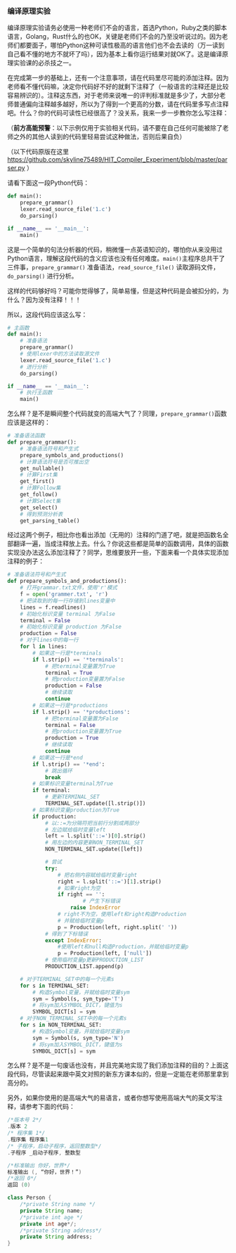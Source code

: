 ### 编译原理实验

编译原理实验请务必使用一种老师们不会的语言，首选Python，Ruby之类的脚本语言，Golang，Rust什么的也OK，关键是老师们不会的乃至没听说过的。因为老师们都要面子，哪怕Python这种可读性极高的语言他们也不会去读的（万一读到自己看不懂的地方不就坏了吗），因为基本上看你运行结果对就OK了。这是编译原理实验课的必杀技之一。

在完成第一步的基础上，还有一个注意事项，请在代码里尽可能的添加注释。因为老师看不懂代码嘛，决定你代码好不好的就剩下注释了（一般语言的注释还是比较容易辨识的）。注释这东西，对于老师来说唯一的评判标准就是多少了，大部分老师普通偏向注释越多越好，所以为了得到一个更高的分数，请在代码里多写点注释吧。什么？你的代码可读性已经很高了？没关系，我来一步一步教你怎么写注释：

（**前方高能预警**：以下示例仅用于实验相关代码，请不要在自己任何可能被除了老师之外的其他人读到的代码里轻易尝试这种做法，否则后果自负）

（以下代码原版在这里 https://github.com/skyline75489/HIT_Compiler_Experiment/blob/master/parser.py ）

请看下面这一段Python代码：

```python
def main():
	prepare_grammar()
   	lexer.read_source_file('1.c')
   	do_parsing()

if __name__ == '__main__':
	main()
```

这是一个简单的句法分析器的代码，稍微懂一点英语知识的，哪怕你从来没用过Python语言，理解这段代码的含义应该也没有任何难度。```main()```主程序总共干了三件事，```prepare_grammar()``` 准备语法，```read_source_file()``` 读取源码文件，```do_parsing()``` 进行分析。

这样的代码够好吗？可能你觉得够了，简单易懂，但是这种代码是会被扣分的，为什么？因为没有注释！！！

所以，这段代码应该这么写：

```python
# 主函数
def main():
	# 准备语法
	prepare_grammar()
	# 使用lexer中的方法读取源文件
   	lexer.read_source_file('1.c')
   	# 进行分析
   	do_parsing()

if __name__ == '__main__':
	# 执行主函数
	main()
```

怎么样？是不是瞬间整个代码就变的高端大气了？同理，```prepare_grammar()```函数应该是这样的：

```python
# 准备语法函数
def prepare_grammar():
	# 准备语法符号和产生式
    prepare_symbols_and_productions()
    # 计算语法符号是否可推出空
    get_nullable()
    # 计算First集
    get_first()
    # 计算Follow集
    get_follow()
    # 计算Select集
    get_select()
    # 得到预测分析表
    get_parsing_table()
```

经过这两个例子，相比你也看出添加（无用的）注释的门道了吧，就是把函数名全部翻译一遍，当成注释放上去。什么？你说这些都是简单的函数调用，具体的函数实现没办法这么添加注释了？同学，思维要放开一些，下面来看一个具体实现添加注释的例子：

```python
# 准备语法符号和产生式
def prepare_symbols_and_productions():
	# 打开grammar.txt文件，使用'r'模式
    f = open('grammer.txt', 'r')
    # 把读取到的每一行存储到lines变量中
    lines = f.readlines()
    # 初始化标识变量 terminal 为False
    terminal = False
    # 初始化标识变量 production 为False
    production = False
    # 对于lines中的每一行
    for l in lines:
    	# 如果这一行是*terminals
        if l.strip() == '*terminals':
        	# 把terminal变量置为True
            terminal = True
            # 把production变量置为False
            production = False
            # 继续读取
            continue
        # 如果这一行是*productions
        if l.strip() == '*productions':
        	# 把terminal变量置为False
            terminal = False
            # 把production变量置为True
            production = True
            # 继续读取
            continue
        # 如果这一行是*end
        if l.strip() == '*end':
        	# 跳出循环
            break
        # 如果标识变量terminal为True
        if terminal:
        	# 更新TERMINAL_SET
            TERMINAL_SET.update([l.strip()])
        # 如果标识变量production为True
        if production:
            # 以::=为分隔符把当前行分割成两部分
            # 左边赋给临时变量left
            left = l.split('::=')[0].strip()
            # 用左边的内容更新NON_TERMINAL_SET
            NON_TERMINAL_SET.update([left])

		    # 尝试
            try:
            	# 把右侧内容赋给临时变量right
                right = l.split('::=')[1].strip()
                # 如果right为空
                if right == '':
                		# 产生下标错误
                    raise IndexError
                # right不为空，使用left和right构造Production
                # 并赋给临时变量p
                p = Production(left, right.split(' '))
            # 得到了下标错误
            except IndexError:
            	#使用left和null构造Production，并赋给临时变量p
                p = Production(left, ['null'])
			# 使用临时变量p更新PRODUCTION_LIST
            PRODUCTION_LIST.append(p)

	# 对于TERMINAL_SET中的每一个元素s
    for s in TERMINAL_SET:
    	# 构造Symbol变量，并赋给临时变量sym
        sym = Symbol(s, sym_type='T')
        # 将sym加入SYMBOL_DICT，键值为s 
        SYMBOL_DICT[s] = sym
	# 对于NON_TERMINAL_SET中的每一个元素s
    for s in NON_TERMINAL_SET:
        # 构造Symbol变量，并赋给临时变量sym
        sym = Symbol(s, sym_type='N')
        # 将sym加入SYMBOL_DICT，键值为s 
        SYMBOL_DICT[s] = sym
```

怎么样？是不是一句废话也没有，并且完美地实现了我们添加注释的目的？上面这段代码，尽管读起来跟中英文对照的新东方课本似的，但是一定能在老师那里拿到高分的。

另外，如果你使用的是高端大气的易语言，或者你想写使用高端大气的英文写注释，请参考下面的代码：

```c
/*版本号 2*/
.版本 2
/* 程序集 1*/
.程序集 程序集1
/* 子程序，启动子程序，返回整数型*/
.子程序 _启动子程序, 整数型

/*标准输出 你好，世界*/
标准输出 (, “你好，世界！”)
/*返回 0*/
返回 (0)
```

```java
class Person {
	/*private String name */
	private String name;
	/*private int age */
	private int age*/;
	/*private String address*/
	private String address;
}
```